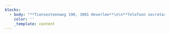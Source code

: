 ```yaml
---
blocks:
  - body: "**Tiensesteenweg 190, 3001 Heverlee**\n\n**Telefoon secretariaat:\_\_+32 16 25 04 59**\n\n**E-mail:\_\_\_\_\_\_\_**[franciscusheverlee@gmail.com](mailto:franciscusheverlee@gmail.com)\n\n\n\n"
    color: ''
    _template: content
---
```


